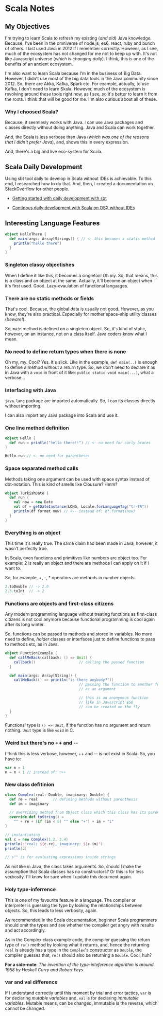 # Scala Notes

## My Objectives

I'm trying to learn Scala to refresh my existing (_and old_) Java knowledge. Because, I've been in the omniverse of node.js, es6, react, ruby and bunch of others. I last used Java in 2012 if I remember correctly. However, as I see, much of the ecosystem has not changed for me not to keep up with. It's not like Javascript universe (_which is changing daily_). I think, this is one of the benefits of an ancient ecosystem.

I'm also want to learn Scala because I'm in the business of Big Data. However, I didn't use most of the big data tools in the Java community since 2012. So, there are Akka, Kafka, Spark etc. For example, actually, to use Kafka, I don't need to learn Skala. However, much of the ecosystem is revolving around these tools right now, as I see, so it's better to learn it from the roots. I think that will be good for me. I'm also curious about all of these.

### Why I choosed Scala?

Because, it seemlesly works with Java. I can use Java packages and classes directly without doing anything. Java and Scala can work together.

And, the Scala is less verbose than Java (_which was one of the reasons that I didn't prefer Java_), and, shows this in every expression.

And, there's a big and live eco-system for Scala.

## Scala Daily Development

Using sbt tool daily to develop in Scala without IDEs is achievable. To this end, I researched how to do that. And, then, I created a documentation on StackOverflow for other people.

* [Getting started with daily development with sbt](http://stackoverflow.com/documentation/sbt/9842/getting-started-with-daily-development#t=201704281402199032604)

* [Continous daily development with Scala on OSX without IDEs](http://stackoverflow.com/questions/43681064/continous-daily-development-with-scala-on-osx-without-ides/43681065#43681065)

## Interesting Language Features

```scala
object HelloThere {
  def main(args: Array[Strings]) { // <- this becomes a static method
    println("hello there")
  }
}
```

### Singleton classy objectishes 

When I define it like this, it becomes a singleton! Oh my. So, that means, this is a class and an object at the same. Actually, it'll become an object when it's first used. Good. Lazy-evaulation of functional languages.

### There are no static methods or fields

That's cool. Because, the global data is usually not good. However, as you know, they're also practical. Especially for mother space-ship utility classes (_beware!_). 

So, `main` method is defined on a singleton object. So, it's kind of static, however, on an instance, not on a class itself. Java coders know what I mean.

### No need to define return types when there is none

Oh my, my. Cool? Yes. It's slick. Like in the example, `def main(..)` is enough to define a method without a return type. So, we don't need to declare it as in Java with a `void` in front of it like: `public static void main(...)`, what a verbose...

### Interfacing with Java

`java.lang` package are imported automatically. So, I can its classes directly without importing.

I can also import any Java package into Scala and use it.

### One line method definition

```scala
object Hello {
  def run = println("hello there!!") // <- no need for curly braces
}

Hello.run // <- no need for parentheses
```

### Space separated method calls

Methods taking one argument can be used with space syntax instead of dot-notation. This is kind of smells like Clousure? Hmm?

```scala
object TurkishDate {
  def run {
    val now = new Date
    val df = getDateInstance(LONG, Locale.forLanguageTag("tr-TR"))
    println(df format now) // <-- instead of: df.format(now)
  }
}
```

### Everything is an object

This time it's really true. The same claim had been made in Java, however, it wasn't perfectly true.

In Scala, even functions and primitives like numbers are object too. For example: 2 is really an object and there are methods I can apply on it if I want to.

So, for example, +, -, * operators are methods in number objects.

```scala
2.toDouble // -> 2.0
2.3.toInt  // -> 2
```

### Functions are objects and first-class citizens

Any modern programming language without treating functions as first-class citizens is not cool anymore because functional programming is cool again after its long winter.

So, functions can be passed to methods and stored in variables. No more need to define, _holder_ classes or interfaces just to define functions to pass to methods etc, as in Java.

```scala
object FunctionExample {
  def callMeBack(callback: () => Unit) {
    callback()                    // calling the passed function
  }

  def main(args: Array[String]) {
    callMeBack(() => println("is there anybody?"))
                                  // passing the function to another function
                                  // as an argument

                                  // this is an anonymous function
                                  // like in Javascript ES6
                                  // can be created on the fly
  }
}
```

Functions' type is `() => Unit`, if the function has no argument and return nothing. `Unit` type is like `void` in C.

### Weird but there's no ++ and --

I think this is less verbose, however, ++ and -- is not exist in Scala. So, you have to:

```scala
var n = 1
n = n + 1 // instead of: n++
```

### New class defitinion

```scala
class Complex(real: Double, imaginary: Double) {
  def re = real       // defining methods without parenthesis
  def im = imaginary

  // overriding method from Object class which this class has its parent
  override def toString() =
    "" + re + (if (im < 0) "" else "+") + im + "i"
}

// instantiating
val c = new Complex(1.2, 3.4)
println(s"real: ${c.re}, imaginary: ${c.im}")
println(c)

// s"" is for evaluating expressions inside strings
```

As not like in Java, the class takes arguments. So, should I make the assumption that Scala classes has no constructors? Or this is for less verbosity. I'll know for sure when I update this document again.

### Holy type-inferrence

This is one of my favourite feature in a language. The compiler or interpreter is guessing the type by looking the relationships between objects. So, this leads to less verbosity, again.

As recommended in the Scala documentation, beginner Scala programmers should omit the types and see whether the compiler get angry with results and act accordingly.

As in the Complex class example code, the compiler guessing the return type of `re()` method by looking what it returns, and, hence the returning `real` is already has a type in the `Complex`'s constructor as `Double`, the compiler guesses that, `re()` should also be returning a `Double`. Cool, huh?

**For a side-note**: _The invention of the type-inteference algorithm is around 1958 by Haskell Curry and Robert Feys._

### var and val difference

If I understand correctly until this moment by trial and error tactics, `var` is for declaring _mutable variables_ and, `val` is for declaring _immutable variables_. Mutable means, can be changed, immutable is the reverse, which  cannot be changed.
